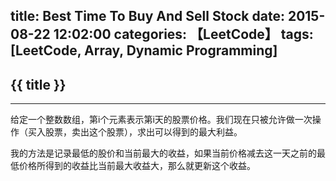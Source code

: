 title: Best Time To Buy And Sell Stock
date: 2015-08-22 12:02:00
categories: 【LeetCode】
tags: [LeetCode, Array, Dynamic Programming]
---
## {{ title }} ##

---

给定一个整数数组，第i个元素表示第i天的股票价格。我们现在只被允许做一次操作（买入股票，卖出这个股票），求出可以得到的最大利益。

我的方法是记录最低的股价和当前最大的收益，如果当前价格减去这一天之前的最低价格所得到的收益比当前最大收益大，那么就更新这个收益。